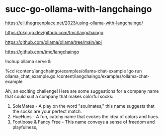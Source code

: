 # succ-go-ollama-with-langchaingo








https://eli.thegreenplace.net/2023/using-ollama-with-langchaingo/



https://pkg.go.dev/github.com/tmc/langchaingo


https://github.com/ollama/ollama/tree/main/api



https://github.com/tmc/langchaingo

















!nohup ollama serve &

%cd /content/langchaingo/examples/ollama-chat-example
!go run ollama_chat_example.go
/content/langchaingo/examples/ollama-chat-example

Ah, an exciting challenge! Here are some suggestions for a company name that could suit a company that makes colorful socks:

1. SoleMates - A play on the word "soulmates," this name suggests that the socks are your perfect match.
2. HueHues - A fun, catchy name that evokes the idea of colors and hues.
3. Footloose & Fancy Free - This name conveys a sense of freedom and playfulness,


